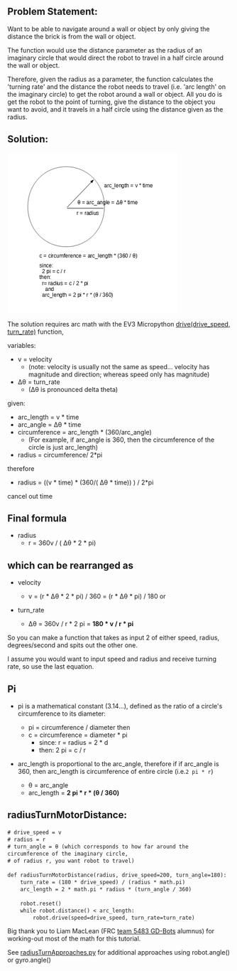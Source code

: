 ## Problem Statement: 

Want to be able to navigate around a wall or object by only giving the distance the brick is from the wall or object.

The function would use the distance parameter as the radius of an imaginary circle that would direct the robot to travel 
in a half circle around the wall or object.

Therefore, given the radius as a parameter, the function calculates the 'turning rate' and the distance the robot
needs to travel (i.e. 'arc length' on the imaginary circle) to get the robot around a wall or object.  All you 
do is get the robot to the point of turning, give the distance to the object you want to avoid, and it travels 
in a half circle using the distance given as the radius.

## Solution:
![image](circleArcMath.jpg)

The solution requires arc math with the EV3 Micropython [drive(drive_speed, turn_rate)](https://pybricks.github.io/ev3-micropython/robotics.html#pybricks.robotics.DriveBase.drive) function,

variables: 
  * v = velocity
    * (note: velocity is usually not the same as speed... velocity has magnitude and direction; whereas speed only has magnitude)
  * Δθ = turn_rate 
    * (Δθ is pronounced delta theta)
  
given:  
  * arc_length = v * time
  * arc_angle = Δθ * time
  * circumference = arc_length * (360/arc_angle)  
    * (For example, if arc_angle is 360, then the circumference of the circle is just arc_length)
  * radius = circumference/ 2*pi

therefore
  * radius = ((v * time) * (360/( Δθ * time)) ) / 2*pi

cancel out time

## Final formula
  * radius
    * r = 360v / ( Δθ * 2 * pi)

## which can be rearranged as

  * velocity
    * v = (r *  Δθ * 2 * pi) / 360 = (r *  Δθ * pi) / 180
or

  * turn_rate
    * Δθ = 360v / r * 2 pi = **180 * v / r * pi**

So you can make a function that takes as input 2 of either speed, radius, degrees/second and spits out the other one.

I assume you would want to input speed and radius and receive turning rate, so use the last equation.

## Pi
  *  pi is a mathematical constant (3.14...), defined as the ratio of a circle's circumference to its diameter:
     * pi = circumference / diameter 
     then
     * c = circumference = diameter * pi
       * since: r = radius = 2 * d
       * then:  2 pi = c / r

  * arc_length is proportional to the arc_angle, therefore if if arc_angle is 360, then arc_length is 
    circumference of entire circle (i.e.`2 pi * r`)
    * θ = arc_angle
    * arc_length = **2 pi * r * (θ / 360)**
  
## radiusTurnMotorDistance:

```
# drive_speed = v
# radius = r
# turn_angle = θ (which corresponds to how far around the circumference of the imaginary circle, 
# of radius r, you want robot to travel)

def radiusTurnMotorDistance(radius, drive_speed=200, turn_angle=180):
    turn_rate = (180 * drive_speed) / (radius * math.pi)
    arc_length = 2 * math.pi * radius * (turn_angle / 360)

    robot.reset()      
    while robot.distance() < arc_length:
        robot.drive(speed=drive_speed, turn_rate=turn_rate)
```

Big thank you to Liam MacLean (FRC [team 5483 GD-Bots](https://github.com/Team-5483) alumnus) for working-out most of the 
math for this tutorial.  

See [radiusTurnApproaches.py](/programs/radiusTurnApproaches.py) for additional approaches using robot.angle() or gyro.angle()

